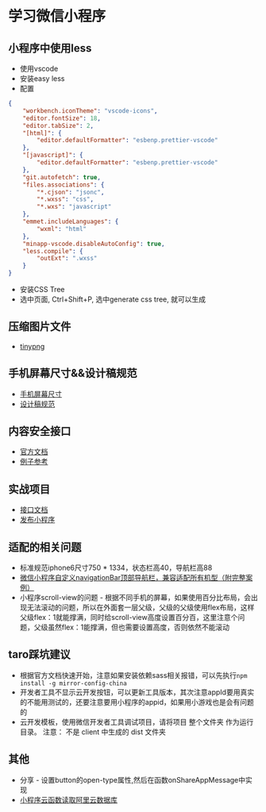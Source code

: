 # 学习微信小程序

## 小程序中使用less
* 使用vscode
* 安装easy less
* 配置
```json
{
    "workbench.iconTheme": "vscode-icons",
    "editor.fontSize": 18,
    "editor.tabSize": 2,
    "[html]": {
        "editor.defaultFormatter": "esbenp.prettier-vscode"
    },
    "[javascript]": {
        "editor.defaultFormatter": "esbenp.prettier-vscode"
    },
    "git.autofetch": true,
    "files.associations": {
        "*.cjson": "jsonc",
        "*.wxss": "css",
        "*.wxs": "javascript"
    },
    "emmet.includeLanguages": {
        "wxml": "html"
    },
    "minapp-vscode.disableAutoConfig": true,
    "less.compile": {
        "outExt": ".wxss"
    }
}
```
* 安装CSS Tree
* 选中页面, Ctrl+Shift+P, 选中generate css tree, 就可以生成 

## 压缩图片文件

* [tinypng](https://tinypng.com/)

## 手机屏幕尺寸&&设计稿规范

* [手机屏幕尺寸](https://uiiiuiii.com/screen/)
* [设计稿规范](https://www.25xt.com/appsize)

## 内容安全接口

* [官方文档](https://developers.weixin.qq.com/doc/oplatform/Third-party_Platforms/Mini_Programs/Content_Security_API.html)
* [例子参考](https://zhuanlan.zhihu.com/p/121613584)

## 实战项目
* [接口文档](https://www.showdoc.cc/128719739414963?page_id=2513235043485226)
* [发布小程序](https://mp.weixin.qq.com/)

## 适配的相关问题
* 标准规范iphone6尺寸750 * 1334，状态栏高40，导航栏高88
* [微信小程序自定义navigationBar顶部导航栏，兼容适配所有机型（附完整案例）](https://www.jianshu.com/p/b7d92192d97b)
* 小程序scroll-view的问题 - 根据不同手机的屏幕，如果使用百分比布局，会出现无法滚动的问题，所以在外面套一层父级，父级的父级使用flex布局，这样父级flex：1就能撑满，同时给scroll-view高度设置百分百，这里注意个问题，父级虽然flex：1能撑满，但也需要设置高度，否则依然不能滚动

## taro踩坑建议

* 根据官方文档快速开始，注意如果安装依赖sass相关报错，可以先执行`npm install -g mirror-config-china`
* 开发者工具不显示云开发按钮，可以更新工具版本，其次注意appId要用真实的不能用测试的，还要注意要用小程序的appid，如果用小游戏也是会有问题的
* 云开发模板，使用微信开发者工具调试项目，请将项目 整个文件夹 作为运行目录。 注意： 不是 client 中生成的 dist 文件夹

## 其他

* 分享 - 设置button的open-type属性,然后在函数onShareAppMessage中实现
* [小程序云函数读取阿里云数据库](https://www.jb51.net/article/167160.htm)
